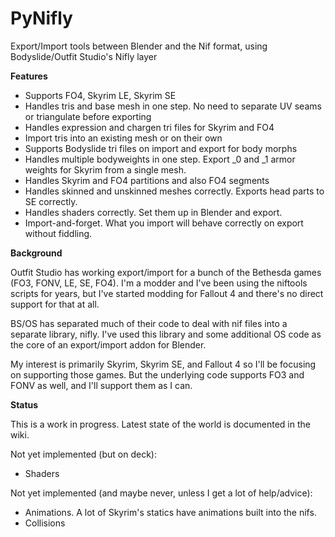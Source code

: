 # PyNifly
Export/Import tools between Blender and the Nif format, using Bodyslide/Outfit Studio's Nifly layer

**Features**

* Supports FO4, Skyrim LE, Skyrim SE
* Handles tris and base mesh in one step. No need to separate UV seams or triangulate before exporting
* Handles expression and chargen tri files for Skyrim and FO4
* Import tris into an existing mesh or on their own
* Supports Bodyslide tri files on import and export for body morphs
* Handles multiple bodyweights in one step. Export _0 and _1 armor weights for Skyrim from a single mesh.
* Handles Skyrim and FO4 partitions and also FO4 segments
* Handles skinned and unskinned meshes correctly. Exports head parts to SE correctly.
* Handles shaders correctly. Set them up in Blender and export.
* Import-and-forget. What you import will behave correctly on export without fiddling.

**Background**

Outfit Studio has working export/import for a bunch of the Bethesda games (FO3, FONV, LE, SE, FO4). I'm a modder and I've been using the niftools scripts for years, but I've started modding for Fallout 4 and there's no direct support for that at all.

BS/OS has separated much of their code to deal with nif files into a separate library, nifly. I've used this library and some additional OS code as the core of an export/import addon for Blender. 

My interest is primarily Skyrim, Skyrim SE, and Fallout 4 so I'll be focusing on supporting those games. But the underlying code supports FO3 and FONV as well, and I'll support them as I can.

**Status**

This is a work in progress. Latest state of the world is documented in the wiki.

Not yet implemented (but on deck):
* Shaders

Not yet implemented (and maybe never, unless I get a lot of help/advice):
* Animations. A lot of Skyrim's statics have animations built into the nifs.
* Collisions
